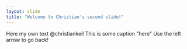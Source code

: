 ```yaml
---
layout: slide
title: "Welcome to Christian's second slide!"
---
```

Here my own text @christiankeil This is some caption "here"
Use the left arrow to go back!
